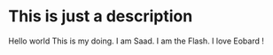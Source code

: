 # This is just a description
Hello world
This is my doing. I am Saad. I am the Flash. I love Eobard !
